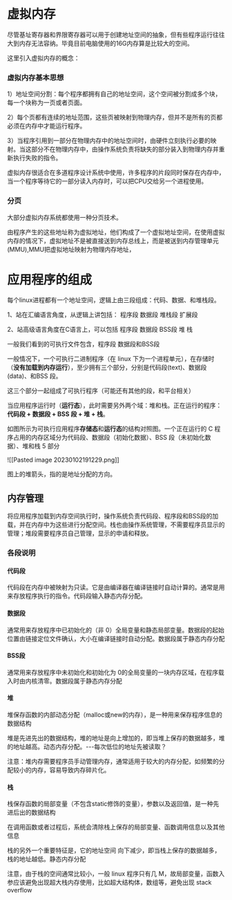 
# 虚拟内存

尽管基址寄存器和界限寄存器可以用于创建地址空间的抽象，但有些程序运行往往大到内存无法容纳。毕竟目前电脑使用的16G内存算是比较大的空间。

这里引入虚拟内存的概念：

### 虚拟内存基本思想

1）地址空间分割：每个程序都拥有自己的地址空间，这个空间被分割成多个块，每一个块称为一页或者页面。

2）每个页都有连续的地址范围，这些页被映射到物理内存，但并不是所有的页都必须在内存中才能运行程序。

3）当程序引用到一部分在物理内存中的地址空间时，由硬件立刻执行必要的映射。当这部分不在物理内存中，由操作系统负责将缺失的部分装入到物理内存并重新执行失败的指令。

虚拟内存很适合在多道程序设计系统中使用，许多程序的片段同时保存在内存中，当一个程序等待它的一部分读入内存时，可以把CPU交给另一个进程使用。


### 分页

大部分虚拟内存系统都使用一种分页技术。

由程序产生的这些地址称为虚拟地址，他们构成了一个虚拟地址空间，在使用虚拟内存的情况下，虚拟地址不是被直接送到内存总线上，而是被送到内存管理单元(MMU),MMU把虚拟地址映射为物理内存地址，





# 应用程序的组成


每个linux进程都有一个地址空间，逻辑上由三段组成：代码、数据、和堆栈段。

1、站在汇编语言角度，从逻辑上讲包括：
程序段
数据段
堆栈段
扩展段

2、站高级语言角度在C语言上，可以包括
程序段
数据段
BSS段
堆
栈

一般我们看到的可执行文件包含，程序段 数据段和BSS段

一般情况下，一个可执行二进制程序（在 linux 下为一个进程单元），在存储时（**没有加载到内存运行**），至少拥有三个部分，分别是代码段(text)、数据段(data)、和BSS 段。

这三个部分一起组成了可执行程序（可能还有其他的段，和平台相关）

当应用程序运行时（**运行态**），此时需要另外两个域：堆和栈。正在运行的程序：**代码段 + 数据段 + BSS 段 + 堆 + 栈**。

如图所示为可执行应用程序**存储态**和**运行态**的结构对照图。一个正在运行的 C 程序占用的内存区域分为代码段、数据段（初始化数据）、BSS 段（未初始化数据）、堆和栈 5 部分

![[Pasted image 20230102191229.png]]

图上的堆箭头，指的是地址分配的方向。

## 内存管理

将应用程序加载到内存空间执行时，操作系统负责代码段、程序段和BSS段的加载，并在内存中为这些进行分配空间。栈也由操作系统管理，不需要程序员显示的管理；堆段需要程序员自己管理，显示的申请和释放。

### 各段说明

#### 代码段

代码段在内存中被映射为只读。它是由编译器在编译链接时自动计算的。通常是用来存放程序执行的指令。代码段输入静态内存分配。

#### 数据段

通常用来存放程序中已初始化的（非 0）全局变量和静态局部变量。数据段的起始位置由链接定位文件确认，大小在编译链接时自动分配。数据段属于静态内存分配

#### BSS段

通常用来存放程序中未初始化和初始化为 0的全局变量的一块内存区域，在程序载入时由内核清零。数据段属于静态内存分配

#### 堆

堆保存函数的内部动态分配（malloc或new的内存），是一种用来保存程序信息的数据结构

堆是先进先出的数据结构，堆的地址是向上增加的，即当堆上保存的数据越多，堆的地址越高。动态内存分配。---每次低位的地址先被读取？


注意：堆内存需要程序员手动管理内存，通常适用于较大的内存分配，如频繁的分配较小的内存，容易导致内存碎片化。



#### 栈

栈保存函数的局部变量（不包含static修饰的变量），参数以及返回值，是一种先进后出的数据结构

在调用函数或者过程后，系统会清除栈上保存的局部变量、函数调用信息以及其他信息


栈的另外一个重要特征是，它的地址空间 向下减少，即当栈上保存的数据越多，栈的地址越低。静态内存分配

注意，由于栈的空间通常比较小，一般 linux 程序只有几 M，故局部变量，函数入参应该避免出现超大栈内存使用，比如超大结构体，数组等，避免出现 stack overflow


